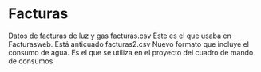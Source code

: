 # Facturas
Datos de facturas de luz y gas
facturas.csv Este es el que usaba en Facturasweb. Está anticuado
facturas2.csv Nuevo formato que incluye el consumo de agua. Es el que se utiliza en el proyecto del cuadro de mando de consumos
